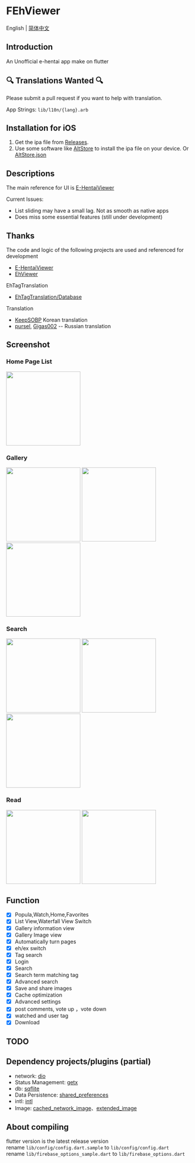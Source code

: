 # FEhViewer
English | [简体中文](https://github.com/honjow/FEhViewer/blob/master/README_cn.md)

## Introduction

An Unofficial e-hentai app make on flutter

## 🔍 Translations Wanted 🔍
Please submit a pull request if you want to help with translation.

App Strings: `lib/l10n/{lang}.arb`

## Installation for iOS
1. Get the ipa file from [Releases](https://github.com/honjow/FEhViewer/releases/latest).
2. Use some software like [AltStore](https://altstore.io) to install the ipa file on your device. Or [AltStore.json](https://config-feh.vercel.app/AltStore.json)

## Descriptions

The main reference for UI is [E-HentaiViewer](https://github.com/kayanouriko/E-HentaiViewer)

Current Issues:

- List sliding may have a small lag. Not as smooth as native apps
- Does miss some essential features (still under development)

## Thanks

The code and logic of the following projects are used and referenced for development

- [E-HentaiViewer](https://github.com/kayanouriko/E-HentaiViewer)
- [EhViewer](https://github.com/seven332/EhViewer)

EhTagTranslation

- [EhTagTranslation/Database](https://github.com/EhTagTranslation/Database)

Translation
- [KeepSOBP](https://github.com/KeepSOBP) Korean translation
- [pursel](https://github.com/pursel), [Gigas002](https://github.com/Gigas002) -- Russian translation

## Screenshot

### Home Page List

<img width="200" src="https://raw.githubusercontent.com/honjow/FEhViewer/master/screenshot/home1.jpg" >

### Gallery

<img width="200" src="https://raw.githubusercontent.com/honjow/FEhViewer/master/screenshot/gallery1.jpg" > <img width="200" src="https://raw.githubusercontent.com/honjow/FEhViewer/master/screenshot/gallery2.jpg" > <img width="200" src="https://raw.githubusercontent.com/honjow/FEhViewer/master/screenshot/gallery3.jpg" >

### Search

<img width="200" src="https://raw.githubusercontent.com/honjow/FEhViewer/master/screenshot/search1.jpg" > <img width="200" src="https://raw.githubusercontent.com/honjow/FEhViewer/master/screenshot/search2.jpg" > <img width="200" src="https://raw.githubusercontent.com/honjow/FEhViewer/master/screenshot/search3.jpg" >

### Read

<img width="200" src="https://raw.githubusercontent.com/honjow/FEhViewer/master/screenshot/read1.jpg" > <img width="200" src="https://raw.githubusercontent.com/honjow/FEhViewer/master/screenshot/read2.jpg" >

## Function

- [x] Popula,Watch,Home,Favorites
- [x] List View,Waterfall View Switch
- [x] Gallery information view
- [x] Gallery Image view
- [x] Automatically turn pages
- [x] eh/ex switch
- [x] Tag search
- [x] Login
- [x] Search
- [x] Search term matching tag
- [x] Advanced search
- [x] Save and share images
- [x] Cache optimization
- [x] Advanced settings
- [x] post comments, vote up ，vote down
- [x] watched and user tag
- [x] Download

## TODO


## Dependency projects/plugins (partial)

- network: [dio](https://pub.dev/packages/dio)
- Status Management: [getx](https://pub.dev/packages/get)
- db: [sqflite](https://pub.dev/packages/sqflite)
- Data Persistence: [shared_preferences](https://pub.dev/packages/shared_preferences)
- intl: [intl](https://pub.dev/packages/intl)
- Image: [cached_network_image](https://pub.dev/packages/cached_network_image)、[extended_image](https://pub.dev/packages/extended_image)

## About compiling

flutter version is the latest release version \
rename `lib/config/config.dart.sample` to `lib/config/config.dart` \
rename `lib/firebase_options_sample.dart` to `lib/firebase_options.dart`
